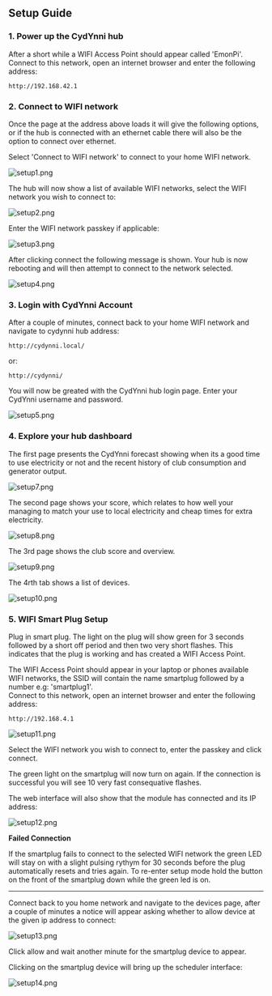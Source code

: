 ## Setup Guide

### 1. Power up the CydYnni hub

After a short while a WIFI Access Point should appear called 'EmonPi'.<br>Connect to this network, open an internet browser and enter the following address:

    http://192.168.42.1

### 2. Connect to WIFI network

Once the page at the address above loads it will give the following options, or if the hub is connected with an ethernet cable there will also be the option to connect over ethernet.

Select 'Connect to WIFI network' to connect to your home WIFI network.
    
![setup1.png](images/setup1.png)

The hub will now show a list of available WIFI networks, select the WIFI network you wish to connect to:

![setup2.png](images/setup2.png)

Enter the WIFI network passkey if applicable:

![setup3.png](images/setup3.png)

After clicking connect the following message is shown. Your hub is now rebooting and will then attempt to connect to the network selected.

![setup4.png](images/setup4.png)

### 3. Login with CydYnni Account

After a couple of minutes, connect back to your home WIFI network and navigate to cydynni hub address:

    http://cydynni.local/
    
or:

    http://cydynni/
    
You will now be greated with the CydYnni hub login page. Enter your CydYnni username and password.

![setup5.png](images/setup5.png)

### 4. Explore your hub dashboard

The first page presents the CydYnni forecast showing when its a good time to use electricity or not and the recent history of club consumption and generator output.

![setup7.png](images/setup7.png)

The second page shows your score, which relates to how well your managing to match your use to local electricity and cheap times for extra electricity.

![setup8.png](images/setup8.png)

The 3rd page shows the club score and overview.

![setup9.png](images/setup9.png)

The 4rth tab shows a list of devices.

![setup10.png](images/setup10.png)

### 5. WIFI Smart Plug Setup

Plug in smart plug. The light on the plug will show green for 3 seconds followed by a short off period and then two very short flashes. This indicates that the plug is working and has created a WIFI Access Point.

The WIFI Access Point should appear in your laptop or phones available WIFI networks, the SSID will contain the name smartplug followed by a number e.g: 'smartplug1'.<br>Connect to this network, open an internet browser and enter the following address:

    http://192.168.4.1
    
![setup11.png](images/setup11.png)

Select the WIFI network you wish to connect to, enter the passkey and click connect. 

The green light on the smartplug will now turn on again. If the connection is successful you will see 10 very fast consequative flashes. 

The web interface will also show that the module has connected and its IP address:

![setup12.png](images/setup12.png)

**Failed Connection**

If the smartplug fails to connect to the selected WIFI network the green LED will stay on with a slight pulsing rythym for 30 seconds before the plug automatically resets and tries again. To re-enter setup mode hold the button on the front of the smartplug down while the green led is on.

---

Connect back to you home network and navigate to the devices page, after a couple of minutes a notice will appear asking whether to allow device at the given ip  address to connect:

![setup13.png](images/setup13.png)

Click allow and wait another minute for the smartplug device to appear. 

Clicking on the smartplug device will bring up the scheduler interface:

![setup14.png](images/setup14.png)
